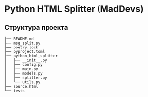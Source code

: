 # Python HTML Splitter (MadDevs)


## Структура проекта
```
├── README.md
├── msg_split.py
├── poetry.lock
├── pyproject.toml
├── python_html_splitter
│   ├── __init__.py
│   ├── config.py
│   ├── main.py
│   ├── models.py
│   ├── splitter.py
│   └── utils.py
├── source.html
└── tests
```